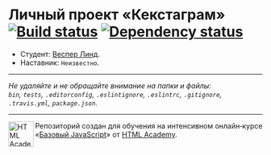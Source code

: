 # Личный проект «Кекстаграм» [![Build status][travis-image]][travis-url] [![Dependency status][dependency-image]][dependency-url]

* Студент: [Веспер Линд](https://up.htmlacademy.ru/javascript/7/user/206599).
* Наставник: `Неизвестно`.

---

_Не удаляйте и не обращайте внимание на папки и файлы:_<br>
_`bin`, `tests`, `.editorconfig`, `.eslintignore`, `.eslintrc`, `.gitignore`, `.travis.yml`, `package.json`._

---

<a href="https://htmlacademy.ru/intensive/javascript"><img align="left" width="50" height="50" title="HTML Academy" src="https://up.htmlacademy.ru/static/img/intensive/javascript/logo-for-github.svg"></a>

Репозиторий создан для обучения на интенсивном онлайн‑курсе «[Базовый JavaScript](https://htmlacademy.ru/intensive/javascript)» от [HTML Academy](https://htmlacademy.ru).

[travis-image]: https://travis-ci.org/htmlacademy-javascript/206599-kekstagram.svg?branch=master
[travis-url]: https://travis-ci.org/htmlacademy-javascript/206599-kekstagram
[dependency-image]: https://david-dm.org/htmlacademy-javascript/206599-kekstagram.svg?style=flat-square
[dependency-url]: https://david-dm.org/htmlacademy-javascript/206599-kekstagram

